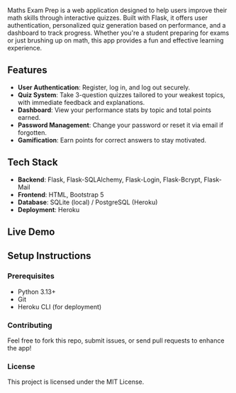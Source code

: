 Maths Exam Prep is a web application designed to help users improve their math skills through interactive quizzes. Built with Flask, it offers user authentication, personalized quiz generation based on performance, and a dashboard to track progress. Whether you're a student preparing for exams or just brushing up on math, this app provides a fun and effective learning experience.

## Features
- **User Authentication**: Register, log in, and log out securely.
- **Quiz System**: Take 3-question quizzes tailored to your weakest topics, with immediate feedback and explanations.
- **Dashboard**: View your performance stats by topic and total points earned.
- **Password Management**: Change your password or reset it via email if forgotten.
- **Gamification**: Earn points for correct answers to stay motivated.

## Tech Stack
- **Backend**: Flask, Flask-SQLAlchemy, Flask-Login, Flask-Bcrypt, Flask-Mail
- **Frontend**: HTML, Bootstrap 5
- **Database**: SQLite (local) / PostgreSQL (Heroku)
- **Deployment**: Heroku

## Live Demo

## Setup Instructions

### Prerequisites
- Python 3.13+
- Git
- Heroku CLI (for deployment)

### Contributing
Feel free to fork this repo, submit issues, or send pull requests to enhance the app!

### License
This project is licensed under the MIT License.
